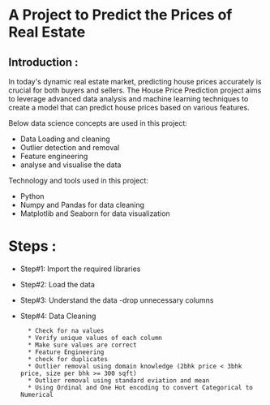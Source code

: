 # A Project to Predict the Prices of Real Estate

## Introduction :
In today's dynamic real estate market, predicting house prices accurately is crucial for both buyers and sellers.
The House Price Prediction project aims to leverage advanced data analysis and machine learning techniques to create a model that can predict house prices based on various features.

Below data science concepts are used in this project:
 
* Data Loading and cleaning
* Outlier detection and removal
* Feature engineering
* analyse and visualise the data

Technology and tools used in this project:

* Python
* Numpy and Pandas for data cleaning
* Matplotlib and Seaborn for data visualization

# Steps :

* Step#1: Import the required libraries
* Step#2: Load the data
* Step#3: Understand the data
        -drop unnecessary columns
* Step#4: Data Cleaning
  
        * Check for na values
        * Verify unique values of each column
        * Make sure values are correct 
        * Feature Engineering
        * check for duplicates
        * Outlier removal using domain knowledge (2bhk price < 3bhk price, size per bhk >= 300 sqft)
        * Outlier removal using standard eviation and mean
        * Using Ordinal and One Hot encoding to convert Categorical to Numerical
